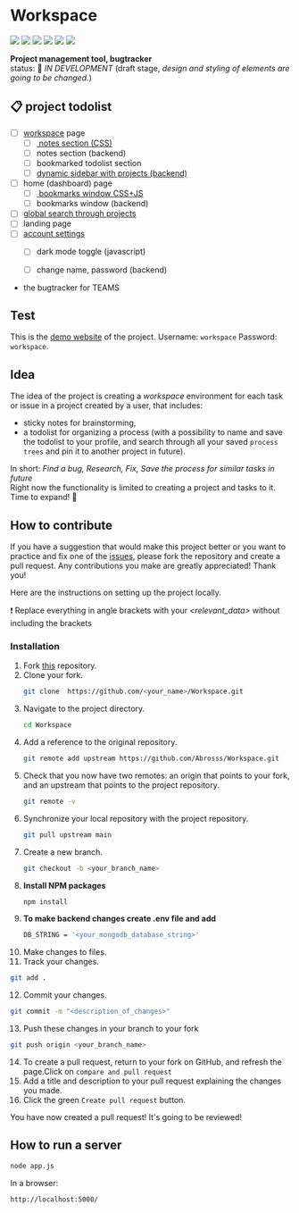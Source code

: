 # Workspace
<img src="https://img.shields.io/badge/HTML5-E34F26?style=for-the-badge&logo=html5&logoColor=white"> <img src="https://img.shields.io/badge/CSS3-1572B6?style=for-the-badge&logo=css3&logoColor=white"> <img src="https://img.shields.io/badge/JavaScript-323330?style=for-the-badge&logo=javascript&logoColor=F7DF1E"> <img src="https://img.shields.io/badge/Node.js-339933?style=for-the-badge&logo=nodedotjs&logoColor=white"> <img src="https://img.shields.io/badge/Express.js-000000?style=for-the-badge&logo=express&logoColor=white"> <img src = "https://img.shields.io/badge/MongoDB-4EA94B?style=for-the-badge&logo=mongodb&logoColor=white">

**Project management tool, bugtracker** <br />
status: :wrench: _IN DEVELOPMENT_ (draft stage, _design and styling of elements are going to be changed._) <br />

## :clipboard: project todolist
- [ ] <a href="https://github.com/Abrosss/Workspace/blob/main/README.md#idea">workspace</a> page
  - [ ] <a href ="https://github.com/Abrosss/Workspace/issues/5"> notes section (CSS)</a> 
  - [ ] notes section (backend) 
  - [ ] bookmarked todolist section
  - [ ] <a href ="https://github.com/Abrosss/Workspace/issues/6">dynamic sidebar with projects (backend)</a> 
- [ ] home (dashboard) page
  - [ ] <a href ="https://github.com/Abrosss/Workspace/issues/4"> bookmarks window CSS+JS</a> 
  - [ ] bookmarks window (backend)
- [ ] <a href ="https://github.com/Abrosss/Workspace/issues/8">global search through projects</a>
- [ ] landing page
- [ ] <a href ="https://github.com/Abrosss/Workspace/issues/7">account settings</a>
  - [ ] dark mode toggle (javascript)
  - [ ] change name, password (backend)


- the bugtracker for TEAMS

## Test
This is the <a href="https://workspace-bugtracker.herokuapp.com">demo website</a> of the project. Username: `workspace` Password: `workspace`. <br />

## Idea
The idea of the project is creating a _workspace_ environment for each task or issue in a project created by a user, that includes: 
- sticky notes for brainstorming, 
- a todolist for organizing a process (with a possibility to name and save the todolist to your profile, and search through all your saved `process trees` and pin it to another project in future).<br />

In short:
_Find a bug, Research, Fix, Save the process for similar tasks in future_ <br />
Right now the functionality is limited to creating a project and tasks to it. Time to expand! :rocket:

<!-- How to contribute -->
## How to contribute
If you have a suggestion that would make this project better or you want to practice and fix one of the <a href="https://github.com/Abrosss/Workspace/issues">issues</a>, please fork the repository and create a pull request.
Any contributions you make are greatly appreciated! Thank you! <br />

Here are the instructions on setting up the project locally.

:exclamation: Replace everything in angle brackets with your _<relevant_data>_ without including the brackets

### Installation

1. Fork <a href="https://github.com/Abrosss/Workspace">this</a> repository.
2. Clone your fork.
   ```sh
   git clone  https://github.com/<your_name>/Workspace.git
   ```
3. Navigate to the project directory.
   ```sh
   cd Workspace
   ```
4. Add a reference to the original repository.
   ```sh
   git remote add upstream https://github.com/Abrosss/Workspace.git
   ```
5. Check that you now have two remotes: an origin that points to your fork, and an upstream that points to the project repository.
   ```sh
   git remote -v
   ```
6. Synchronize your local repository with the project repository. 
   ```sh
   git pull upstream main
   ```
7. Create a new branch. 
   ```sh
   git checkout -b <your_branch_name>
   ```
8. **Install NPM packages**
   ```sh
   npm install
   ```
9. **To make backend changes create .env file and add** 
   ```sh
   DB_STRING = '<your_mongodb_database_string>'
   ```
10. Make changes to files.
11. Track your changes.
   ```sh
   git add .
   ```
12. Commit your changes.
   ```sh
   git commit -m "<description_of_changes>"
   ```
13. Push these changes in your branch to your fork
   ```sh
   git push origin <your_branch_name>
   ```
14. To create a pull request, return to your fork on GitHub, and refresh the page.Click on `compare and pull request`
15. Add a title and description to your pull request explaining the changes you made.
16. Click the green `Create pull request` button.

You have now created a pull request! It's going to be reviewed!

## How to run a server

   ```sh
   node app.js
   ```
   In a browser:
   ```sh
   http://localhost:5000/
   ```




